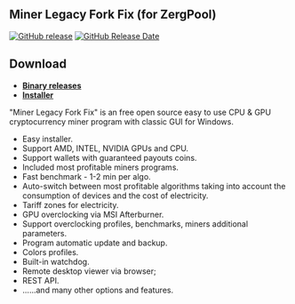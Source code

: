 ## Miner Legacy Fork Fix (for ZergPool)

[![GitHub release](https://img.shields.io/github/release/angelbbs/ZergPoolMinerLegacy/all.svg)](https://github.com/angelbbs/ZergPoolMinerLegacy/releases)
[![GitHub Release Date](https://img.shields.io/github/release-date/angelbbs/ZergPoolMinerLegacy.svg)](https://github.com/angelbbs/ZergPoolMinerLegacy/releases)
## Download
* **[Binary releases](https://github.com/angelbbs/ZergPoolMinerLegacy/releases)**
* **[Installer](https://github.com/angelbbs/ZergPoolMinerLegacy/releases/download/Fork_Fix_0.1/Miner.Legacy.Fork.Fix.Setup.exe)**


"Miner Legacy Fork Fix" is an free open source easy to use CPU & GPU cryptocurrency miner program with classic GUI for Windows. 
- Easy installer.
- Support AMD, INTEL, NVIDIA GPUs and CPU.
- Support wallets with guaranteed payouts coins.
- Included most profitable miners programs.
- Fast benchmark - 1-2 min per algo.
- Auto-switch between most profitable algorithms taking into account the consumption of devices and the cost of electricity.
- Tariff zones for electricity.
- GPU overclocking via MSI Afterburner.
- Support overclocking profiles, benchmarks, miners additional parameters.
- Program automatic update and backup.
- Colors profiles.
- Built-in watchdog.
- Remote desktop viewer via browser;
- REST API.
- ......and many other options and features.
